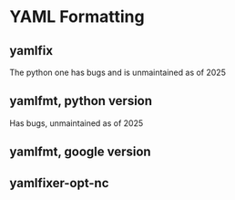 # YAML Formatting

## yamlfix

The python one has bugs and is unmaintained as of 2025

## yamlfmt, python version

Has bugs, unmaintained as of 2025

## yamlfmt, google version


## yamlfixer-opt-nc



